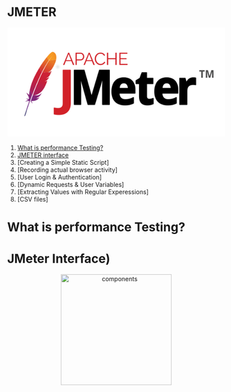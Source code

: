 # JMETER 

![jmeter icon](images/jmeter.jpg) 


1. [What is performance Testing?](What-is-performance-Testing?)
2. [JMETER interface](JMeter-Interface)
3. [Creating a Simple Static Script]
4. [Recording actual browser activity]
5. [User Login & Authentication]
6. [Dynamic Requests & User Variables] 
7. [Extracting Values with Regular Experessions] 
8. [CSV files] 


# What is performance Testing?



# JMeter Interface)


<p align="center">
<img src="comps.jpg" title="components" width="256" height="256">
</p>